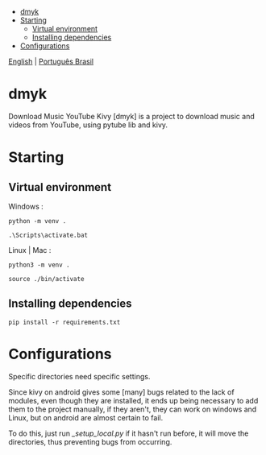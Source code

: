 - [dmyk](#dmyk)
- [Starting](#starting)
  - [Virtual environment](#virtual-environment)
  - [Installing dependencies](#installing-dependencies)
- [Configurations](#configurations)

[English](README.md) | [Português Brasil](./docs/README-br.md)

# dmyk
Download Music YouTube Kivy [dmyk] is a project to download music and videos 
from YouTube, using pytube lib and kivy.

# Starting

## Virtual environment

Windows :
    
    python -m venv .

    .\Scripts\activate.bat

Linux | Mac :

    python3 -m venv .

    source ./bin/activate

## Installing dependencies

    pip install -r requirements.txt

# Configurations

Specific directories need specific settings.

Since kivy on android gives some [many] bugs related to the lack of modules, even though they are installed, it ends up being necessary to add them to the project manually, if they aren't, they can work on windows and Linux, but on android are almost certain to fail.

To do this, just run *_setup_local.py* if it hasn't run before, it will move the directories, thus preventing bugs from occurring.